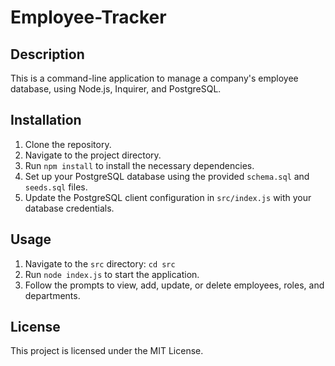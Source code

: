 # Employee-Tracker

## Description
This is a command-line application to manage a company's employee database, using Node.js, Inquirer, and PostgreSQL.

## Installation
1. Clone the repository.
2. Navigate to the project directory.
3. Run `npm install` to install the necessary dependencies.
4. Set up your PostgreSQL database using the provided `schema.sql` and `seeds.sql` files.
5. Update the PostgreSQL client configuration in `src/index.js` with your database credentials.

## Usage
1. Navigate to the `src` directory: `cd src`
2. Run `node index.js` to start the application.
3. Follow the prompts to view, add, update, or delete employees, roles, and departments.

## License
This project is licensed under the MIT License.
